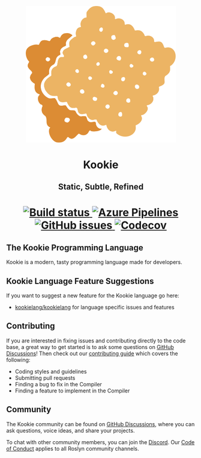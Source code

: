 <!--<p align="center">
    <img width="200" src="logo.jpg" alt="Kookie Logo" /><br>
</p>-->

<p align="center">
    <img width="400" src="logo.svg" alt="Kookie Logo" /><br>
</p>

<h1 align="center">
    Kookie
</h1>

<h2 align="center"> 
    Static, Subtle, Refined
</h2>

<h1 align="center"> 
    <a href="https://github.com/kookielang/Kookie/actions">
        <img alt="Build status" src="https://img.shields.io/github/workflow/status/kookielang/Kookie/.NET?logo=github&style=for-the-badge">
    </a>
    <a href="https://dev.azure.com/billysillybilly/Kookie">
        <img alt="Azure Pipelines" src="https://img.shields.io/azure-devops/build/billysillybilly/Kookie/5?logo=azure-pipelines&style=for-the-badge">
    </a>
    <a href="https://github.com/kookielang/Kookie/issues">
        <img alt="GitHub issues" src="https://img.shields.io/github/issues/kookielang/Kookie?style=for-the-badge&logo=github">
    </a>
    <a href="https://app.codecov.io/github/kookielang/Kookie/">
        <img alt="Codecov" src="https://img.shields.io/codecov/c/github/kookielang/Kookie?style=for-the-badge">
    </a>
</h1>

## The Kookie Programming Language

Kookie is a modern, tasty programming language made for developers.

## Kookie Language Feature Suggestions

If you want to suggest a new feature for the Kookie language go here:
- [kookielang/kookielang](https://github.com/kookielang/kookielang) for language specific issues and features

## Contributing

If you are interested in fixing issues and contributing directly to the code base, a great way to get started is to ask some questions on [GitHub Discussions](https://github.com/kookielang/Kookie/discussions)! Then check out our [contributing guide](https://github.com/kookielang/Kookie/blob/main/CONTRIBUTING.md) which covers the following:
- Coding styles and guidelines
- Submitting pull requests
- Finding a bug to fix in the Compiler
- Finding a feature to implement in the Compiler

## Community
The Kookie community can be found on [GitHub Discussions](https://github.com/kookielang/Kookie/discussions), where you can ask questions, voice ideas, and share your projects.

To chat with other community members, you can join the [Discord](https://discord.gg/DUzg87E).
Our [Code of Conduct](https://github.com/kookielang/Kookie/blob/main/CODE-OF-CONDUCT.md) applies to all Roslyn community channels.
